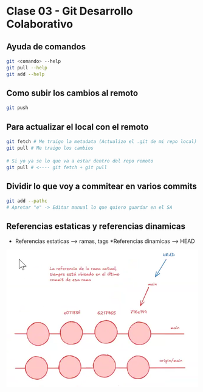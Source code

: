 # Clase 03 - Git Desarrollo Colaborativo

## Ayuda de comandos

```sh
git <comando> --help
git pull --help
git add --help
```
## Como subir los cambios al remoto

```sh
git push
```

## Para actualizar el local con el remoto

```sh
git fetch # Me traigo la metadata (Actualizo el .git de mi repo local)
git pull # Me traigo los cambios

# Si yo ya se lo que va a estar dentro del repo remoto
git pull # <---- git fetch + git pull
```

## Dividir lo que voy a commitear en varios commits

```sh
git add --pathc
# Apretar "e" -> Editar manual lo que quiero guardar en el SA
```
## Referencias estaticas y referencias dinamicas

* Referencias estaticas --> ramas, tags
*Referencias dinamicas --> HEAD

![referencias](_ref/refer.png)





